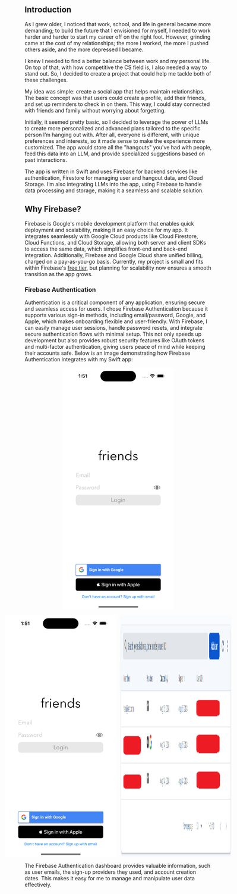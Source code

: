 ## Introduction

As I grew older, I noticed that work, school, and life in general became more demanding; to build the future that I envisioned for myself, I needed to work harder and harder to start my career off on the right foot. However, grinding came at the cost of my relationships; the more I worked, the more I pushed others aside, and the more depressed I became.

I knew I needed to find a better balance between work and my personal life. On top of that, with how competitive the CS field is, I also needed a way to stand out. So, I decided to create a project that could help me tackle both of these challenges.

My idea was simple: create a social app that helps maintain relationships. The basic concept was that users could create a profile, add their friends, and set up reminders to check in on them. This way, I could stay connected with friends and family without worrying about forgetting.

Initially, it seemed pretty basic, so I decided to leverage the power of LLMs to create more personalized and advanced plans tailored to the specific person I’m hanging out with. After all, everyone is different, with unique preferences and interests, so it made sense to make the experience more customized. The app would store all the "hangouts" you've had with people, feed this data into an LLM, and provide specialized suggestions based on past interactions.

The app is written in Swift and uses Firebase for backend services like authentication, Firestore for managing user and hangout data, and Cloud Storage. I’m also integrating LLMs into the app, using Firebase to handle data processing and storage, making it a seamless and scalable solution.

## Why Firebase?

Firebase is Google's mobile development platform that enables quick deployment and scalability, making it an easy choice for my app. It integrates seamlessly with Google Cloud products like Cloud Firestore, Cloud Functions, and Cloud Storage, allowing both server and client SDKs to access the same data, which simplifies front-end and back-end integration. Additionally, Firebase and Google Cloud share unified billing, charged on a pay-as-you-go basis. Currently, my project is small and fits within Firebase's [free tier](https://firebase.google.com/docs/projects/billing/firebase-pricing-plans), but planning for scalability now ensures a smooth transition as the app grows.

### Firebase Authentication

Authentication is a critical component of any application, ensuring secure and seamless access for users. I chose Firebase Authentication because it supports various sign-in methods, including email/password, Google, and Apple, which makes onboarding flexible and user-friendly. With Firebase, I can easily manage user sessions, handle password resets, and integrate secure authentication flows with minimal setup. This not only speeds up development but also provides robust security features like OAuth tokens and multi-factor authentication, giving users peace of mind while keeping their accounts safe. Below is an image demonstrating how Firebase Authentication integrates with my Swift app:

<p align = "center">
<img src="GitHub%20Resources/App%20Screenshots/Loading%20Screen.png" alt="Sign in page" width="300" style="display: block; margin: auto;" />
</p>

<p align="center">
  <div style="display: flex; justify-content: center; gap: 10px;">
    <img src="https://github.com/bnhoang2k/friends/blob/main/GitHub%20Resources/App%20Screenshots/Sign%20In%20Page.png" alt="Sign in page" width="300" />
    <img src="https://github.com/bnhoang2k/friends/blob/main/GitHub%20Resources/Firebase%20Screenshots/Authentication%20Dashboard.png" alt="Firebase Authentication Dashboard" width="300" />
  </div>
</p>


The Firebase Authentication dashboard provides valuable information, such as user emails, the sign-up providers they used, and account creation dates. This makes it easy for me to manage and manipulate user data effectively.
